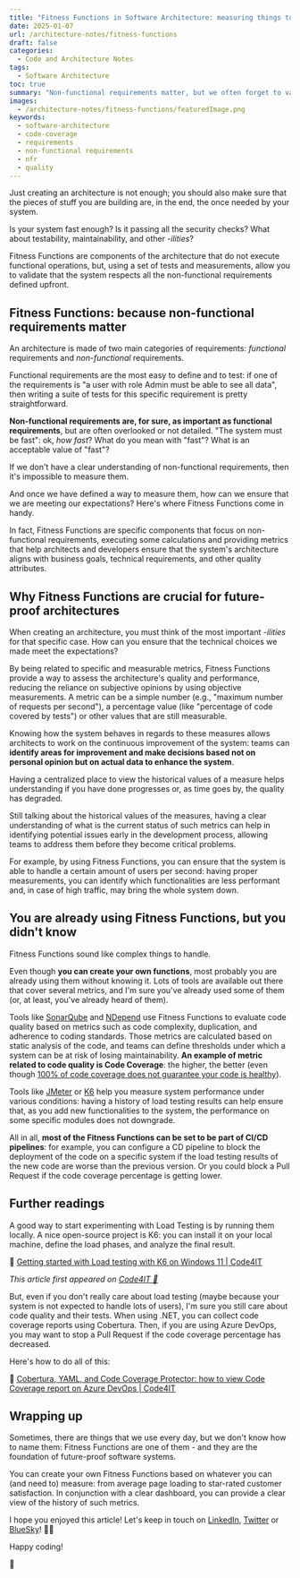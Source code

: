 ```yaml
---
title: "Fitness Functions in Software Architecture: measuring things to ensure prosperity"
date: 2025-01-07
url: /architecture-notes/fitness-functions
draft: false
categories:
  - Code and Architecture Notes
tags:
  - Software Architecture
toc: true
summary: "Non-functional requirements matter, but we often forget to validate them. You can measure them by setting up Fitness Functions."
images:
  - /architecture-notes/fitness-functions/featuredImage.png
keywords:
  - software-architecture
  - code-coverage
  - requirements
  - non-functional requirements
  - nfr
  - quality
---
```


Just creating an architecture is not enough; you should also make sure that the pieces of stuff you are building are, in the end, the once needed by your system.

Is your system fast enough? Is it passing all the security checks? What about testability, maintainability, and other _-ilities_?

Fitness Functions are components of the architecture that do not execute functional operations, but, using a set of tests and measurements, allow you to validate that the system respects all the non-functional requirements defined upfront.

## Fitness Functions: because non-functional requirements matter

An architecture is made of two main categories of requirements: _functional_ requirements and _non-functional_ requirements.

Functional requirements are the most easy to define and to test: if one of the requirements is "a user with role Admin must be able to see all data", then writing a suite of tests for this specific requirement is pretty straightforward.

**Non-functional requirements are, for sure, as important as functional requirements**, but are often overlooked or not detailed. "The system must be fast": ok, _how fast_? What do you mean with "fast"? What is an acceptable value of "fast"?

If we don't have a clear understanding of non-functional requirements, then it's impossible to measure them.

And once we have defined a way to measure them, how can we ensure that we are meeting our expectations? Here's where Fitness Functions come in handy.

In fact, Fitness Functions are specific components that focus on non-functional requirements, executing some calculations and providing metrics that help architects and developers ensure that the system's architecture aligns with business goals, technical requirements, and other quality attributes.

## Why Fitness Functions are crucial for future-proof architectures

When creating an architecture, you must think of the most important _-ilities_ for that specific case. How can you ensure that the technical choices we made meet the expectations?

By being related to specific and measurable metrics, Fitness Functions provide a way to assess the architecture's quality and performance, reducing the reliance on subjective opinions by using objective measurements. A metric can be a simple number (e.g., "maximum number of requests per second"), a percentage value (like "percentage of code covered by tests") or other values that are still measurable.

Knowing how the system behaves in regards to these measures allows architects to work on the continuous improvement of the system: teams can **identify areas for improvement and make decisions based not on personal opinion but on actual data to enhance the system**.

Having a centralized place to view the historical values of a measure helps understanding if you have done progresses or, as time goes by, the quality has degraded.

Still talking about the historical values of the measures, having a clear understanding of what is the current status of such metrics can help in identifying potential issues early in the development process, allowing teams to address them before they become critical problems.

For example, by using Fitness Functions, you can ensure that the system is able to handle a certain amount of users per second: having proper measurements, you can identify which functionalities are less performant and, in case of high traffic, may bring the whole system down.

## You are already using Fitness Functions, but you didn't know

Fitness Functions sound like complex things to handle.

Even though **you can create your own functions**, most probably you are already using them without knowing it. Lots of tools are available out there that cover several metrics, and I'm sure you've already used some of them (or, at least, you've already heard of them).

Tools like [SonarQube](https://docs.sonarsource.com/sonarqube-community-build/) and [NDepend](https://www.ndepend.com/) use Fitness Functions to evaluate code quality based on metrics such as code complexity, duplication, and adherence to coding standards. Those metrics are calculated based on static analysis of the code, and teams can define thresholds under which a system can be at risk of losing maintainability. **An example of metric related to code quality is Code Coverage**: the higher, the better (even though [100% of code coverage does not guarantee your code is healthy](https://www.code4it.dev/blog/code-coverage-must-not-be-the-target/)).

Tools like [JMeter](https://jmeter.apache.org/) or [K6](https://k6.io/) help you measure system performance under various conditions: having a history of load testing results can help ensure that, as you add new functionalities to the system, the performance on some specific modules does not downgrade.

All in all, **most of the Fitness Functions can be set to be part of CI/CD pipelines**: for example, you can configure a CD pipeline to block the deployment of the code on a specific system if the load testing results of the new code are worse than the previous version. Or you could block a Pull Request if the code coverage percentage is getting lower.

## Further readings

A good way to start experimenting with Load Testing is by running them locally. A nice open-source project is K6: you can install it on your local machine, define the load phases, and analyze the final result.

🔗 [Getting started with Load testing with K6 on Windows 11 | Code4IT](https://www.code4it.dev/blog/k6-load-testing/)

_This article first appeared on [Code4IT 🐧](https://www.code4it.dev/)_

But, even if you don't really care about load testing (maybe because your system is not expected to handle lots of users), I'm sure you still care about code quality and their tests. When using .NET, you can collect code coverage reports using Cobertura. Then, if you are using Azure DevOps, you may want to stop a Pull Request if the code coverage percentage has decreased.

Here's how to do all of this:

🔗 [Cobertura, YAML, and Code Coverage Protector: how to view Code Coverage report on Azure DevOps | Code4IT](https://www.code4it.dev/blog/code-coverage-on-azure-devops-yaml-pipelines/)

## Wrapping up

Sometimes, there are things that we use every day, but we don't know how to name them: Fitness Functions are one of them - and they are the foundation of future-proof software systems.

You can create your own Fitness Functions based on whatever you can (and need to) measure: from average page loading to star-rated customer satisfaction. In conjunction with a clear dashboard, you can provide a clear view of the history of such metrics.

I hope you enjoyed this article! Let's keep in touch on [LinkedIn](https://www.linkedin.com/in/BelloneDavide/), [Twitter](https://twitter.com/BelloneDavide) or [BlueSky](https://bsky.app/profile/bellonedavide.bsky.social)! 🤜🤛

Happy coding!

🐧
